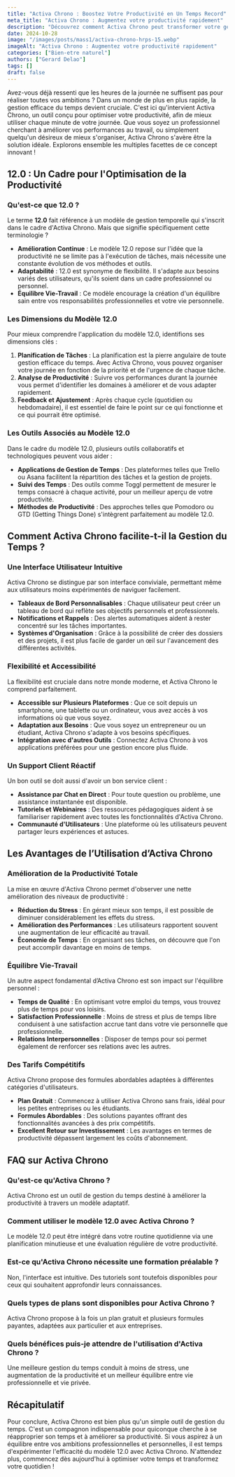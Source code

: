 ```yaml
---
title: "Activa Chrono : Boostez Votre Productivité en Un Temps Record"
meta_title: "Activa Chrono : Augmentez votre productivité rapidement"
description: "Découvrez comment Activa Chrono peut transformer votre gestion du temps et booster votre productivité de manière efficace et rapide."
date: 2024-10-28
image: "/images/posts/mass1/activa-chrono-hrps-15.webp"
imageAlt: "Activa Chrono : Augmentez votre productivité rapidement"
categories: ["Bien-etre naturel"]
authors: ["Gerard Delao"]
tags: []
draft: false
---
```


Avez-vous déjà ressenti que les heures de la journée ne suffisent pas pour réaliser toutes vos ambitions ? Dans un monde de plus en plus rapide, la gestion efficace du temps devient cruciale. C'est ici qu'intervient Activa Chrono, un outil conçu pour optimiser votre productivité, afin de mieux utiliser chaque minute de votre journée. Que vous soyez un professionnel cherchant à améliorer vos performances au travail, ou simplement quelqu'un désireux de mieux s'organiser, Activa Chrono s'avère être la solution idéale. Explorons ensemble les multiples facettes de ce concept innovant !

## 12.0 : Un Cadre pour l'Optimisation de la Productivité

### Qu'est-ce que 12.0 ?

Le terme **12.0** fait référence à un modèle de gestion temporelle qui s'inscrit dans le cadre d'Activa Chrono. Mais que signifie spécifiquement cette terminologie ? 

- **Amélioration Continue** : Le modèle 12.0 repose sur l'idée que la productivité ne se limite pas à l'exécution de tâches, mais nécessite une constante évolution de vos méthodes et outils.
- **Adaptabilité** : 12.0 est synonyme de flexibilité. Il s'adapte aux besoins variés des utilisateurs, qu'ils soient dans un cadre professionnel ou personnel.
- **Équilibre Vie-Travail** : Ce modèle encourage la création d'un équilibre sain entre vos responsabilités professionnelles et votre vie personnelle.

### Les Dimensions du Modèle 12.0

Pour mieux comprendre l'application du modèle 12.0, identifions ses dimensions clés :

1. **Planification de Tâches** : La planification est la pierre angulaire de toute gestion efficace du temps. Avec Activa Chrono, vous pouvez organiser votre journée en fonction de la priorité et de l'urgence de chaque tâche.
2. **Analyse de Productivité** : Suivre vos performances durant la journée vous permet d'identifier les domaines à améliorer et de vous adapter rapidement.
3. **Feedback et Ajustement** : Après chaque cycle (quotidien ou hebdomadaire), il est essentiel de faire le point sur ce qui fonctionne et ce qui pourrait être optimisé.

### Les Outils Associés au Modèle 12.0

Dans le cadre du modèle 12.0, plusieurs outils collaboratifs et technologiques peuvent vous aider :

- **Applications de Gestion de Temps** : Des plateformes telles que Trello ou Asana facilitent la répartition des tâches et la gestion de projets.
- **Suivi des Temps** : Des outils comme Toggl permettent de mesurer le temps consacré à chaque activité, pour un meilleur aperçu de votre productivité.
- **Méthodes de Productivité** : Des approches telles que Pomodoro ou GTD (Getting Things Done) s'intègrent parfaitement au modèle 12.0.

## Comment Activa Chrono facilite-t-il la Gestion du Temps ?

### Une Interface Utilisateur Intuitive

Activa Chrono se distingue par son interface conviviale, permettant même aux utilisateurs moins expérimentés de naviguer facilement.

- **Tableaux de Bord Personnalisables** : Chaque utilisateur peut créer un tableau de bord qui reflète ses objectifs personnels et professionnels.
- **Notifications et Rappels** : Des alertes automatiques aident à rester concentré sur les tâches importantes.
- **Systèmes d'Organisation** : Grâce à la possibilité de créer des dossiers et des projets, il est plus facile de garder un œil sur l'avancement des différentes activités.

### Flexibilité et Accessibilité

La flexibilité est cruciale dans notre monde moderne, et Activa Chrono le comprend parfaitement.

- **Accessible sur Plusieurs Plateformes** : Que ce soit depuis un smartphone, une tablette ou un ordinateur, vous avez accès à vos informations où que vous soyez.
- **Adaptation aux Besoins** : Que vous soyez un entrepreneur ou un étudiant, Activa Chrono s'adapte à vos besoins spécifiques.
- **Intégration avec d'autres Outils** : Connectez Activa Chrono à vos applications préférées pour une gestion encore plus fluide.

### Un Support Client Réactif

Un bon outil se doit aussi d'avoir un bon service client :

- **Assistance par Chat en Direct** : Pour toute question ou problème, une assistance instantanée est disponible.
- **Tutoriels et Webinaires** : Des ressources pédagogiques aident à se familiariser rapidement avec toutes les fonctionnalités d'Activa Chrono.
- **Communauté d'Utilisateurs** : Une plateforme où les utilisateurs peuvent partager leurs expériences et astuces.

## Les Avantages de l’Utilisation d’Activa Chrono

### Amélioration de la Productivité Totale

La mise en œuvre d'Activa Chrono permet d'observer une nette amélioration des niveaux de productivité :

- **Réduction du Stress** : En gérant mieux son temps, il est possible de diminuer considérablement les effets du stress.
- **Amélioration des Performances** : Les utilisateurs rapportent souvent une augmentation de leur efficacité au travail.
- **Économie de Temps** : En organisant ses tâches, on découvre que l'on peut accomplir davantage en moins de temps.

### Équilibre Vie-Travail

Un autre aspect fondamental d’Activa Chrono est son impact sur l'équilibre personnel :

- **Temps de Qualité** : En optimisant votre emploi du temps, vous trouvez plus de temps pour vos loisirs.
- **Satisfaction Professionnelle** : Moins de stress et plus de temps libre conduisent à une satisfaction accrue tant dans votre vie personnelle que professionnelle.
- **Relations Interpersonnelles** : Disposer de temps pour soi permet également de renforcer ses relations avec les autres.

### Des Tarifs Compétitifs

Activa Chrono propose des formules abordables adaptées à différentes catégories d'utilisateurs.

- **Plan Gratuit** : Commencez à utiliser Activa Chrono sans frais, idéal pour les petites entreprises ou les étudiants.
- **Formules Abordables** : Des solutions payantes offrant des fonctionnalités avancées à des prix compétitifs.
- **Excellent Retour sur Investissement** : Les avantages en termes de productivité dépassent largement les coûts d'abonnement.

## FAQ sur Activa Chrono

### Qu'est-ce qu'Activa Chrono ?

Activa Chrono est un outil de gestion du temps destiné à améliorer la productivité à travers un modèle adaptatif.

### Comment utiliser le modèle 12.0 avec Activa Chrono ?

Le modèle 12.0 peut être intégré dans votre routine quotidienne via une planification minutieuse et une évaluation régulière de votre productivité.

### Est-ce qu'Activa Chrono nécessite une formation préalable ?

Non, l'interface est intuitive. Des tutoriels sont toutefois disponibles pour ceux qui souhaitent approfondir leurs connaissances.

### Quels types de plans sont disponibles pour Activa Chrono ?

Activa Chrono propose à la fois un plan gratuit et plusieurs formules payantes, adaptées aux particulier et aux entreprises.

### Quels bénéfices puis-je attendre de l'utilisation d'Activa Chrono ?

Une meilleure gestion du temps conduit à moins de stress, une augmentation de la productivité et un meilleur équilibre entre vie professionnelle et vie privée.

## Récapitulatif

Pour conclure, Activa Chrono est bien plus qu'un simple outil de gestion du temps. C'est un compagnon indispensable pour quiconque cherche à se réapproprier son temps et à améliorer sa productivité. Si vous aspirez à un équilibre entre vos ambitions professionnelles et personnelles, il est temps d'expérimenter l'efficacité du modèle 12.0 avec Activa Chrono. N'attendez plus, commencez dès aujourd'hui à optimiser votre temps et transformez votre quotidien !

